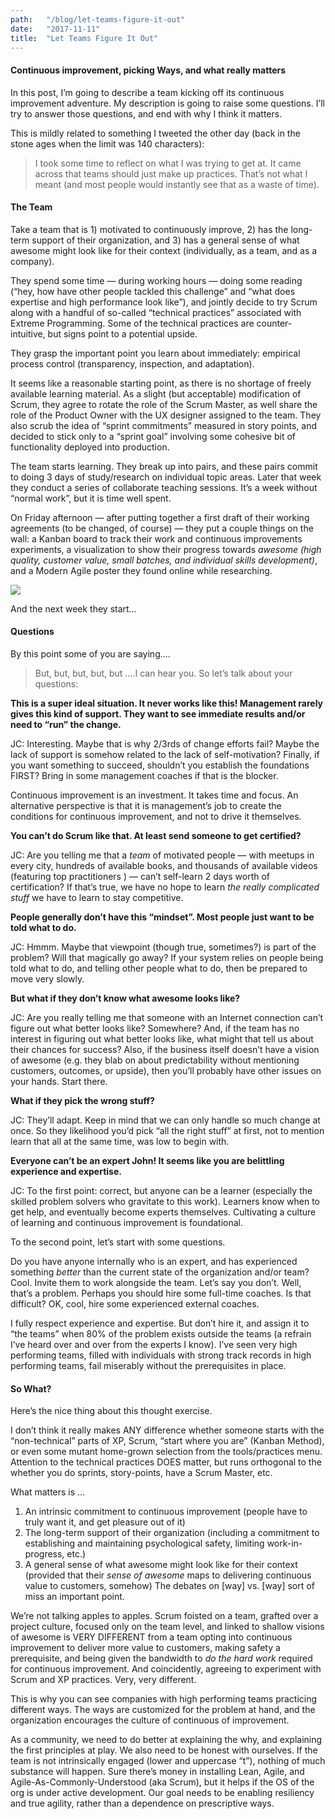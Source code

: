 ```yaml
---
path:	"/blog/let-teams-figure-it-out"
date:	"2017-11-11"
title:	"Let Teams Figure It Out"
---
```


#### Continuous improvement, picking Ways, and what really matters

In this post, I’m going to describe a team kicking off its continuous improvement adventure. My description is going to raise some questions. I’ll try to answer those questions, and end with why I think it matters.

This is mildly related to something I tweeted the other day (back in the stone ages when the limit was 140 characters):


> [](https://twitter.com/johncutlefish/status/927930968228466689)I took some time to reflect on what I was trying to get at. It came across that teams should just make up practices. That’s not what I meant (and most people would instantly see that as a waste of time).

#### The Team

Take a team that is 1) motivated to continuously improve, 2) has the long-term support of their organization, and 3) has a general sense of what awesome might look like for their context (individually, as a team, and as a company).

They spend some time — during working hours — doing some reading (“hey, how have other people tackled this challenge” and “what does expertise and high performance look like”), and jointly decide to try Scrum along with a handful of so-called “technical practices” associated with Extreme Programming. Some of the technical practices are counter-intuitive, but signs point to a potential upside.

They grasp the important point you learn about immediately: empirical process control (transparency, inspection, and adaptation).

It seems like a reasonable starting point, as there is no shortage of freely available learning material. As a slight (but acceptable) modification of Scrum, they agree to rotate the role of the Scrum Master, as well share the role of the Product Owner with the UX designer assigned to the team. They also scrub the idea of “sprint commitments” measured in story points, and decided to stick only to a “sprint goal” involving some cohesive bit of functionality deployed into production.

The team starts learning. They break up into pairs, and these pairs commit to doing 3 days of study/research on individual topic areas. Later that week they conduct a series of collaborate teaching sessions. It’s a week without “normal work”, but it is time well spent.

On Friday afternoon — after putting together a first draft of their working agreements (to be changed, of course) — they put a couple things on the wall: a Kanban board to track their work and continuous improvements experiments, a visualization to show their progress towards *awesome (high quality, customer value, small batches, and individual skills development)*, and a Modern Agile poster they found online while researching.

![](/images/1*-4uJNpSIV5PILQRt2peooA@2x.png)

And the next week they start…

#### Questions

By this point some of you are saying….


> But, but, but, but, but ….I can hear you. So let’s talk about your questions:

**This is a super ideal situation. It never works like this! Management rarely gives this kind of support. They want to see immediate results and/or need to “run” the change.**

JC: Interesting. Maybe that is why 2/3rds of change efforts fail? Maybe the lack of support is somehow related to the lack of self-motivation? Finally, if you want something to succeed, shouldn’t you establish the foundations FIRST? Bring in some management coaches if that is the blocker.

Continuous improvement is an investment. It takes time and focus. An alternative perspective is that it is management’s job to create the conditions for continuous improvement, and not to drive it themselves.

**You can’t do Scrum like that. At least send someone to get certified?**

JC: Are you telling me that a *team* of motivated people — with meetups in every city, hundreds of available books, and thousands of available videos (featuring top practitioners ) — can’t self-learn 2 days worth of certification? If that’s true, we have no hope to learn *the really complicated stuff* we have to learn to stay competitive.

**People generally don’t have this “mindset”. Most people just want to be told what to do.**

JC: Hmmm. Maybe that viewpoint (though true, sometimes?) is part of the problem? Will that magically go away? If your system relies on people being told what to do, and telling other people what to do, then be prepared to move very slowly.

**But what if they don’t know what awesome looks like?**

JC: Are you really telling me that someone with an Internet connection can’t figure out what better looks like? Somewhere? And, if the team has no interest in figuring out what better looks like, what might that tell us about their chances for success? Also, if the business itself doesn’t have a vision of awesome (e.g. they blab on about predictability without mentioning customers, outcomes, or upside), then you’ll probably have other issues on your hands. Start there.

**What if they pick the wrong stuff?**

JC: They’ll adapt. Keep in mind that we can only handle so much change at once. So they likelihood you’d pick “all the right stuff” at first, not to mention learn that all at the same time, was low to begin with.

**Everyone can’t be an expert John! It seems like you are belittling experience and expertise.**

JC: To the first point: correct, but anyone can be a learner (especially the skilled problem solvers who gravitate to this work). Learners know when to get help, and eventually become experts themselves. Cultivating a culture of learning and continuous improvement is foundational.

To the second point, let’s start with some questions.

Do you have anyone internally who is an expert, and has experienced something *better* than the current state of the organization and/or team? Cool. Invite them to work alongside the team. Let’s say you don’t. Well, that’s a problem. Perhaps you should hire some full-time coaches. Is that difficult? OK, cool, hire some experienced external coaches.

I fully respect experience and expertise. But don’t hire it, and assign it to “the teams” when 80% of the problem exists outside the teams (a refrain I’ve heard over and over from the experts I know). I’ve seen very high performing teams, filled with individuals with strong track records in high performing teams, fail miserably without the prerequisites in place.

#### So What?

Here’s the nice thing about this thought exercise.

I don’t think it really makes ANY difference whether someone starts with the “non-technical” parts of XP, Scrum, “start where you are” (Kanban Method), or even some mutant home-grown selection from the tools/practices menu. Attention to the technical practices DOES matter, but runs orthogonal to the whether you do sprints, story-points, have a Scrum Master, etc.

What matters is …

1. An intrinsic commitment to continuous improvement (people have to truly want it, and get pleasure out of it)
2. The long-term support of their organization (including a commitment to establishing and maintaining psychological safety, limiting work-in-progress, etc.)
3. A general sense of what awesome might look like for their context (provided that their *sense of awesome* maps to delivering continuous value to customers, somehow)
The debates on [way] vs. [way] sort of miss an important point.

We’re not talking apples to apples. Scrum foisted on a team, grafted over a project culture, focused only on the team level, and linked to shallow visions of awesome is VERY DIFFERENT from a team opting into continuous improvement to deliver more value to customers, making safety a prerequisite, and being given the bandwidth to *do the hard work* required for continuous improvement. And coincidently, agreeing to experiment with Scrum and XP practices. Very, very different.

This is why you can see companies with high performing teams practicing different ways. The ways are customized for the problem at hand, and the organization encourages the culture of continuous of improvement.

As a community, we need to do better at explaining the why, and explaining the first principles at play. We also need to be honest with ourselves. If the team is not intrinsically engaged (lower and uppercase “t”), nothing of much substance will happen. Sure there’s money in installing Lean, Agile, and Agile-As-Commonly-Understood (aka Scrum), but it helps if the OS of the org is under active development. Our goal needs to be enabling resiliency and true agility, rather than a dependence on prescriptive ways.

